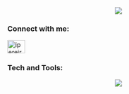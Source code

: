 <div align="center">
 <img src="https://github.com/ivanexDev/ivanexDev/assets/86924510/04e258fe-1144-465f-8da1-30f20d441178"/>
</div>

<h3 align="left">Connect with me:</h3>
<p align="left">
<a href="https://linkedin.com/in/ipereirameza" target="blank"><img align="center" src="https://raw.githubusercontent.com/rahuldkjain/github-profile-readme-generator/master/src/images/icons/Social/linked-in-alt.svg" alt="ipereirameza" height="30" width="40" /></a>
</p>

<h3 align="left">Tech and Tools:</h3>

<div align="center">
 <img src="https://skillicons.dev/icons?i=js,html,css,js,ts,react,astro,nodejs,nestjs,tailwind,ruby,rust,postman,git,"/>
</div>
